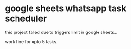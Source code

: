 # google sheets whatsapp task scheduler

this project failed due to triggers limit in google sheets...

work fine for upto 5 tasks.
